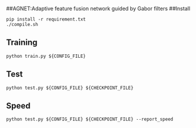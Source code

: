 ##AGNET:Adaptive feature fusion network guided by Gabor filters
##Install
```shell script
pip install -r requirement.txt
./compile.sh
```

## Training
```shell script
python train.py ${CONFIG_FILE}
```

## Test
```
python test.py ${CONFIG_FILE} ${CHECKPOINT_FILE}
```

## Speed
```shell script
python test.py ${CONFIG_FILE} ${CHECKPOINT_FILE} --report_speed
```
